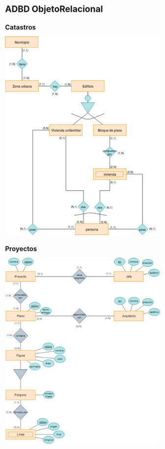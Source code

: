 # ADBD ObjetoRelacional

## Catastros
![Catastros](catastros/catastros.png)

## Proyectos
![Proyectos](proyectos/mod_conceptual_proyectos.png)

